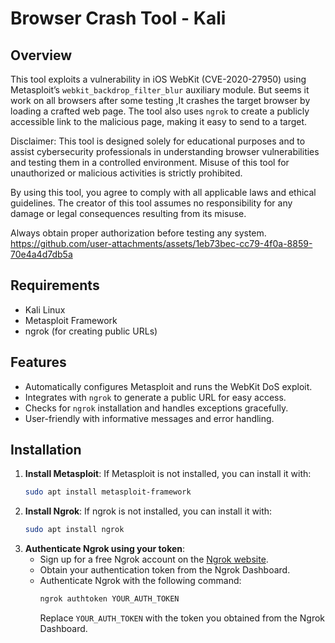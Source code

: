 # Browser Crash Tool - Kali

## Overview

This tool exploits a vulnerability in iOS WebKit (CVE-2020-27950) using Metasploit’s `webkit_backdrop_filter_blur` auxiliary module. But seems it work on all browsers after some testing ,It crashes the target browser by loading a crafted web page. The tool also uses `ngrok` to create a publicly accessible link to the malicious page, making it easy to send to a target.

Disclaimer:
This tool is designed solely for educational purposes and to assist cybersecurity professionals in understanding browser vulnerabilities and testing them in a controlled environment. Misuse of this tool for unauthorized or malicious activities is strictly prohibited.

By using this tool, you agree to comply with all applicable laws and ethical guidelines. The creator of this tool assumes no responsibility for any damage or legal consequences resulting from its misuse.

Always obtain proper authorization before testing any system.
https://github.com/user-attachments/assets/1eb73bec-cc79-4f0a-8859-70e4a4d7db5a

## Requirements

- Kali Linux
- Metasploit Framework
- ngrok (for creating public URLs)

## Features

- Automatically configures Metasploit and runs the WebKit DoS exploit.
- Integrates with `ngrok` to generate a public URL for easy access.
- Checks for `ngrok` installation and handles exceptions gracefully.
- User-friendly with informative messages and error handling.

## Installation

1. **Install Metasploit**: If Metasploit is not installed, you can install it with:
   ```bash
   sudo apt install metasploit-framework
2. **Install Ngrok**: If ngrok is not installed, you can install it with:
   ```bash
   sudo apt install ngrok

3. **Authenticate Ngrok using your token**:
   - Sign up for a free Ngrok account on the [Ngrok website](https://ngrok.com).
   - Obtain your authentication token from the Ngrok Dashboard.
   - Authenticate Ngrok with the following command:
     ```bash
     ngrok authtoken YOUR_AUTH_TOKEN
     ```
     Replace `YOUR_AUTH_TOKEN` with the token you obtained from the Ngrok Dashboard.
